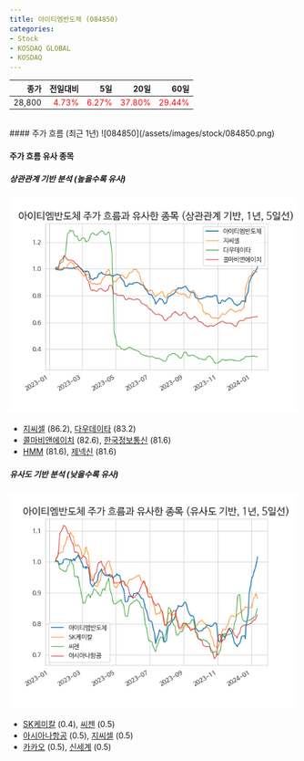 ```yaml
---
title: 아이티엠반도체 (084850)
categories:
- Stock
- KOSDAQ GLOBAL
- KOSDAQ
---
```


|종가|전일대비|5일|20일|60일|
|---:|-------:|--:|---:|---:|
|28,800|<span style="color: red">4.73%</span>|<span style="color: red">6.27%</span>|<span style="color: red">37.80%</span>|<span style="color: red">29.44%</span>|

<!-- more -->
<br>
#### 주가 흐름 (최근 1년)
![084850](/assets/images/stock/084850.png)


#### 주가 흐름 유사 종목


##### 상관관계 기반 분석 (높을수록 유사)
![084850](/assets/images/stock/084850_corr.png)
- [지씨셀](/144510/) (86.2), [다우데이타](/032190/) (83.2)
- [콜마비앤에이치](/200130/) (82.6), [한국정보통신](/025770/) (81.6)
- [HMM](/011200/) (81.6), [제넥신](/095700/) (81.6)


##### 유사도 기반 분석 (낮을수록 유사)	
![084850](/assets/images/stock/084850_sim.png)
- [SK케미칼](/285130/) (0.4), [씨젠](/096530/) (0.5)
- [아시아나항공](/020560/) (0.5), [지씨셀](/144510/) (0.5)
- [카카오](/035720/) (0.5), [신세계](/004170/) (0.5)